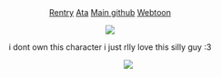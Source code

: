 ‎<p align = "center"> ‎   ‎‎[Rentry](https://rentry.co/jacksonsdiary)  [Ata](https://sc4ryv4mp1r3.atabook.org) [Main github](https://github.com/Sc4r7V4mp1r3) [Webtoon](https://www.webtoons.com/en/supernatural/jacksons-diary/list?title_no=2446)  ‎‎‎‎  </p>
<p align = "center"> <img src = "https://64.media.tumblr.com/c5c98645d6d7cc031531b9b4b369392e/ae4c6f30e02bf0eb-06/s640x960/77dead51b3e6229b487cb83c473f9f475a8d4e4f.pnj"> </p>
<p align = "center"> i dont own this character i just rlly love this silly guy :3 </p>

‎ ‎ ‎ ‎ ‎ ‎ ‎ ‎ ‎ ‎ ‎ ‎‎ ‎ ‎ ‎‎ ‎ ‎‎ ‎ ‎ ‎ ‎ ‎ ‎ ‎ ‎ ‎ ‎ ‎ ‎ ‎ ‎ ‎‎ ‎ ‎ ‎‎ ‎ ‎‎ ‎ ‎ ‎ ‎ ‎ ‎ ‎ ‎ ‎ ‎ ‎ ‎ ‎ ‎ ‎‎ ‎ ‎ ‎‎ ‎ ‎‎ ‎‎ ‎ ‎ ‎ ‎ ‎ ‎ ‎ ‎ ‎ ‎ ‎‎ ‎ ‎ ‎‎ ‎ ‎‎ ‎ ‎ ‎ ‎ ‎ ‎ ‎ ‎ ‎ ‎ ‎ ‎ ‎ ‎ ‎‎ ‎‎ ‎ ‎ ‎ ‎‎‎ ‎‎  ‎  ‎‎![](https://komarev.com/ghpvc/?username=valentinezday&color=blueviolet&style=plastic&label=Devious+Peoples&abbreviated=true)

